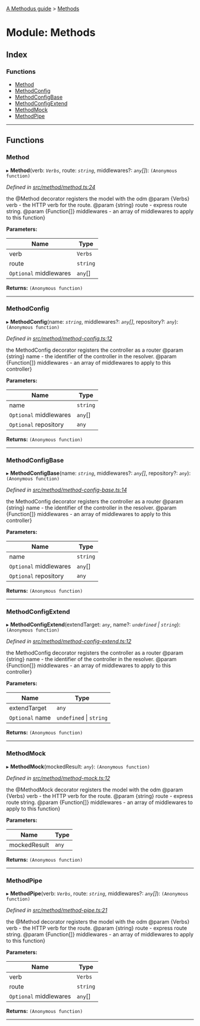 [A Methodus guide](../README.md) > [Methods](../modules/methods.md)

# Module: Methods

## Index

### Functions

* [Method](methods.md#method)
* [MethodConfig](methods.md#methodconfig)
* [MethodConfigBase](methods.md#methodconfigbase)
* [MethodConfigExtend](methods.md#methodconfigextend)
* [MethodMock](methods.md#methodmock)
* [MethodPipe](methods.md#methodpipe)

---

## Functions

<a id="method"></a>

###  Method

▸ **Method**(verb: *`Verbs`*, route: *`string`*, middlewares?: *`any`[]*): `(Anonymous function)`

*Defined in [src/method/method.ts:24](https://github.com/nodulusteam/methodus.dev/blob/c7705c6/src/method/method.ts#L24)*

the @Method decorator registers the model with the odm @param {Verbs} verb - the HTTP verb for the route. @param {string} route - express route string. @param {Function\[\]} middlewares - an array of middlewares to apply to this function}

**Parameters:**

| Name | Type |
| ------ | ------ |
| verb | `Verbs` |
| route | `string` |
| `Optional` middlewares | `any`[] |

**Returns:** `(Anonymous function)`

___
<a id="methodconfig"></a>

###  MethodConfig

▸ **MethodConfig**(name: *`string`*, middlewares?: *`any`[]*, repository?: *`any`*): `(Anonymous function)`

*Defined in [src/method/method-config.ts:12](https://github.com/nodulusteam/methodus.dev/blob/c7705c6/src/method/method-config.ts#L12)*

the MethodConfig decorator registers the controller as a router @param {string} name - the identifier of the controller in the resolver. @param {Function\[\]} middlewares - an array of middlewares to apply to this controller}

**Parameters:**

| Name | Type |
| ------ | ------ |
| name | `string` |
| `Optional` middlewares | `any`[] |
| `Optional` repository | `any` |

**Returns:** `(Anonymous function)`

___
<a id="methodconfigbase"></a>

###  MethodConfigBase

▸ **MethodConfigBase**(name: *`string`*, middlewares?: *`any`[]*, repository?: *`any`*): `(Anonymous function)`

*Defined in [src/method/method-config-base.ts:14](https://github.com/nodulusteam/methodus.dev/blob/c7705c6/src/method/method-config-base.ts#L14)*

the MethodConfig decorator registers the controller as a router @param {string} name - the identifier of the controller in the resolver. @param {Function\[\]} middlewares - an array of middlewares to apply to this controller}

**Parameters:**

| Name | Type |
| ------ | ------ |
| name | `string` |
| `Optional` middlewares | `any`[] |
| `Optional` repository | `any` |

**Returns:** `(Anonymous function)`

___
<a id="methodconfigextend"></a>

###  MethodConfigExtend

▸ **MethodConfigExtend**(extendTarget: *`any`*, name?: *`undefined` \| `string`*): `(Anonymous function)`

*Defined in [src/method/method-config-extend.ts:12](https://github.com/nodulusteam/methodus.dev/blob/c7705c6/src/method/method-config-extend.ts#L12)*

the MethodConfig decorator registers the controller as a router @param {string} name - the identifier of the controller in the resolver. @param {Function\[\]} middlewares - an array of middlewares to apply to this controller}

**Parameters:**

| Name | Type |
| ------ | ------ |
| extendTarget | `any` |
| `Optional` name | `undefined` \| `string` |

**Returns:** `(Anonymous function)`

___
<a id="methodmock"></a>

###  MethodMock

▸ **MethodMock**(mockedResult: *`any`*): `(Anonymous function)`

*Defined in [src/method/method-mock.ts:12](https://github.com/nodulusteam/methodus.dev/blob/c7705c6/src/method/method-mock.ts#L12)*

the @MethodMock decorator registers the model with the odm @param {Verbs} verb - the HTTP verb for the route. @param {string} route - express route string. @param {Function\[\]} middlewares - an array of middlewares to apply to this function}

**Parameters:**

| Name | Type |
| ------ | ------ |
| mockedResult | `any` |

**Returns:** `(Anonymous function)`

___
<a id="methodpipe"></a>

###  MethodPipe

▸ **MethodPipe**(verb: *`Verbs`*, route: *`string`*, middlewares?: *`any`[]*): `(Anonymous function)`

*Defined in [src/method/method-pipe.ts:21](https://github.com/nodulusteam/methodus.dev/blob/c7705c6/src/method/method-pipe.ts#L21)*

the @Method decorator registers the model with the odm @param {Verbs} verb - the HTTP verb for the route. @param {string} route - express route string. @param {Function\[\]} middlewares - an array of middlewares to apply to this function}

**Parameters:**

| Name | Type |
| ------ | ------ |
| verb | `Verbs` |
| route | `string` |
| `Optional` middlewares | `any`[] |

**Returns:** `(Anonymous function)`

___

